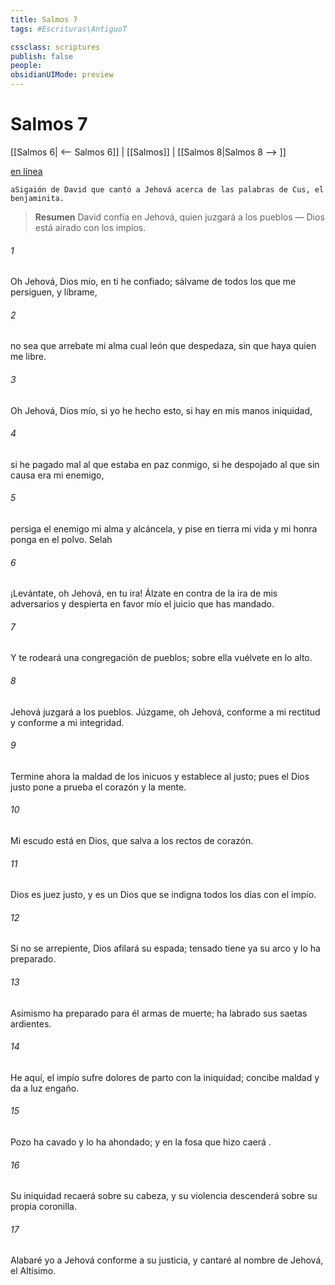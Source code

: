```yaml
---
title: Salmos 7
tags: #Escrituras\AntiguoT

cssclass: scriptures
publish: false
people:
obsidianUIMode: preview
---
```


# Salmos 7
[[Salmos 6| <-- Salmos 6]] | [[Salmos]] | [[Salmos 8|Salmos 8 --> ]]

[en línea](https://churchofjesuschrist.org/study/scriptures/ot/ps/7?lang=spa)

```
aSigaión de David que cantó a Jehová acerca de las palabras de Cus, el benjaminita.
```

> __Resumen__
David confía en Jehová, quien juzgará a los pueblos — Dios está airado con los impíos.

###### 1 
Oh Jehová, Dios mío, en ti he confiado;
sálvame de todos los que me persiguen, y líbrame,

###### 2 
no sea que arrebate mi alma cual león
que despedaza, sin que haya quien 
me
 libre.

###### 3 
Oh Jehová, Dios mío, si yo he hecho esto,
si hay en mis manos iniquidad,

###### 4 
si he pagado mal al que estaba en paz conmigo,
si he despojado al que sin causa era mi enemigo,

###### 5 
persiga el enemigo mi alma y alcáncela,
y pise en tierra mi vida
y mi honra ponga en el polvo. 
Selah

###### 6 
¡Levántate, oh Jehová, en tu ira!
Álzate en contra de la ira de mis adversarios
y despierta en favor mío el juicio que has mandado.

###### 7 
Y te rodeará una congregación de pueblos;
sobre ella vuélvete en lo alto.

###### 8 
Jehová 
juzgará
 a los pueblos.
Júzgame, oh Jehová, conforme a mi rectitud
y conforme a mi integridad.

###### 9 
Termine ahora la maldad de los inicuos y establece al justo;
pues el Dios justo pone a 
prueba
 el corazón y la mente.

###### 10 
Mi escudo está en Dios,
que salva a los rectos de corazón.

###### 11 
Dios es juez justo,
y es un Dios que se indigna todos los días 
con el impío.

###### 12 
Si no se arrepiente, 
Dios
 afilará su espada;
tensado tiene ya su arco y lo ha preparado.

###### 13 
Asimismo ha preparado para él armas de muerte;
ha labrado sus saetas ardientes.

###### 14 
He aquí, 
el impío
 sufre dolores de parto con la iniquidad;
concibe maldad y da a luz engaño.

###### 15 
Pozo ha cavado y lo ha ahondado;
y en la fosa que hizo 
caerá
.

###### 16 
Su iniquidad 
recaerá
 sobre su cabeza,
y su violencia descenderá sobre su propia coronilla.

###### 17 
Alabaré yo a Jehová conforme a su justicia,
y cantaré al nombre de Jehová, el Altísimo.

